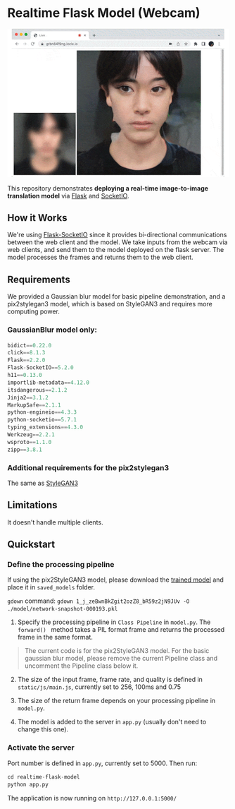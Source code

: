 # Realtime Flask Model (Webcam)  

![coverimg](/docs/realtime-flask.gif)   

This repository demonstrates **deploying a real-time image-to-image translation model** via [Flask](https://flask.palletsprojects.com/en/2.2.x/) and [SocketIO](https://socket.io/docs/v4/).

## How it Works  

We're using [Flask-SocketIO](https://flask-socketio.readthedocs.io/en/latest/) since it provides bi-directional communications between the web client and the model. We take inputs from the webcam via web clients, and send them to the model deployed on the flask server. The model processes the frames and returns them to the web client.  

## Requirements

We provided a Gaussian blur model for basic pipeline demonstration, and a pix2stylegan3 model, which is based on StyleGAN3 and requires more computing power.

### GaussianBlur model only:  

```python
bidict==0.22.0  
click==8.1.3
Flask==2.2.0
Flask-SocketIO==5.2.0
h11==0.13.0
importlib-metadata==4.12.0
itsdangerous==2.1.2
Jinja2==3.1.2
MarkupSafe==2.1.1
python-engineio==4.3.3
python-socketio==5.7.1
typing_extensions==4.3.0
Werkzeug==2.2.1
wsproto==1.1.0
zipp==3.8.1
```

### Additional requirements for the pix2stylegan3
The same as [StyleGAN3](https://github.com/NVlabs/stylegan3#requirements)  

## Limitations  
It doesn't handle multiple clients.

## Quickstart  

### Define the processing pipeline  

If using the pix2StyleGAN3 model, please download the [trained model](https://drive.google.com/file/d/1_j_zeBwnBkZgit2ozZ8_bR59z2jN9JUv/view?usp=sharing) and place it in `saved_models` folder.  

`gdown` command: `gdown 1_j_zeBwnBkZgit2ozZ8_bR59z2jN9JUv -O ./model/network-snapshot-000193.pkl`  

1. Specify the processing pipeline in `Class Pipeline` in `model.py`. The `forward() ` method takes a PIL format frame and returns the processed frame in the same format.

> The current code is for the pix2StyleGAN3 model. For the basic gaussian blur model, please remove the current Pipeline class and uncomment the Pipeline class below it.

2. The size of the input frame, frame rate, and quality is defined in `static/js/main.js`, currently set to 256, 100ms and 0.75  

3. The size of the return frame depends on your processing pipeline in `model.py`.  

4. The model is added to the server in `app.py` (usually don't need to change this one).  

### Activate the server   

Port number is defined in `app.py`, currently set to 5000. Then run:   

```python   
cd realtime-flask-model
python app.py
```

The application is now running on `http://127.0.0.1:5000/`  

